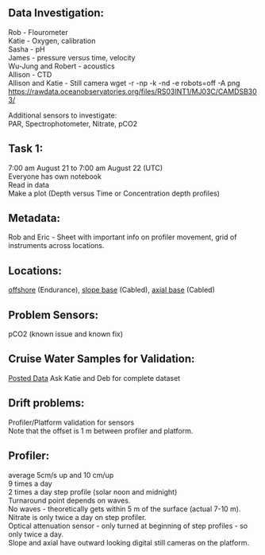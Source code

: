 
## Data Investigation:  
Rob - Flourometer  
Katie - Oxygen, calibration  
Sasha - pH  
James - pressure versus time, velocity  
Wu-Jung and Robert - acoustics   
Allison - CTD   
Allison and Katie - Still camera
    wget -r -np -k -nd -e robots=off -A png https://rawdata.oceanobservatories.org/files/RS03INT1/MJ03C/CAMDSB303/

Additional sensors to investigate:  
PAR, Spectrophotometer, Nitrate, pCO2  

## Task 1: 
7:00 am August 21 to 7:00 am August 22 (UTC)  
Everyone has own notebook  
Read in data  
Make a plot (Depth versus Time or Concentration depth profiles)  

## Metadata:  
Rob and Eric - Sheet with important info on profiler movement, grid of instruments across locations.  

## Locations:  
[offshore](http://ooi.visualocean.net/sites/view/RS01SBPS) (Endurance), [slope base](http://ooi.visualocean.net/sites/view/RS01SBPS) (Cabled), [axial base](http://ooi.visualocean.net/sites/view/RS03AXPS) (Cabled)  

## Problem Sensors:    
pCO2 (known issue and known fix) 

## Cruise Water Samples for Validation:
[Posted Data](https://alfresco.oceanobservatories.org/alfresco/n/browse/workspace/SpacesStore/8b0ad7f1-7f4c-4aa0-91b3-f670f85582bd)
Ask Katie and Deb for complete dataset

## Drift problems:  
Profiler/Platform validation for sensors   
Note that the offset is 1 m between profiler and platform.  

## Profiler:   
average 5cm/s up and 10 cm/up  
9 times a day  
2 times a day step profile (solar noon and midnight)  
Turnaround point depends on waves.  
No waves - theoretically gets within 5 m of the surface (actual 7-10 m).  
Nitrate is only twice a day on step profiler.  
Optical attenuation sensor - only turned at beginning of step profiles - so only twice a day.   
Slope and axial have outward looking digital still cameras on the platform.  







 

